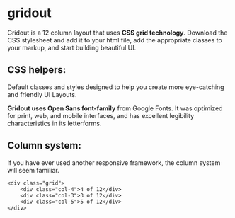 # gridout
Gridout is a 12 column layout that uses **CSS grid technology**.
Download the CSS stylesheet and add it to your html file, add the appropriate classes to your markup, and start building beautiful UI. 

## CSS helpers:

Default classes and styles designed to help you create more eye-catching and friendly UI Layouts.

**Gridout uses Open Sans font-family** from Google Fonts.
It was optimized for print, web, and mobile interfaces, and has excellent legibility characteristics in its letterforms. 

## Column system:
If you have ever used another responsive framework, the column system will seem familiar.

```
<div class="grid">
    <div class="col-4">4 of 12</div>
    <div class="col-3">3 of 12</div>
    <div class="col-5">5 of 12</div>
</div>
```

